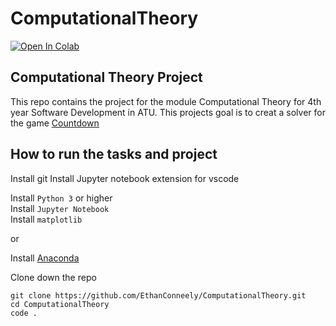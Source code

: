 # ComputationalTheory

<a target="_blank" href="https://colab.research.google.com/github/EthanConneely/ComputationalTheory/blob/main/countdown.ipynb">
  <img src="https://colab.research.google.com/assets/colab-badge.svg" alt="Open In Colab"/>
</a>


## Computational Theory Project

This repo contains the project for the module Computational Theory for 4th year Software Development in ATU.
This projects goal is to creat a solver for the game [Countdown](https://en.wikipedia.org/wiki/Countdown_(game_show)#Numbers_Round)

## How to run the tasks and project

Install git
Install Jupyter notebook extension for vscode

Install `Python 3` or higher  
Install `Jupyter Notebook`  
Install `matplotlib`

or

Install [Anaconda](https://www.anaconda.com/download/)

Clone down the repo

```shell
git clone https://github.com/EthanConneely/ComputationalTheory.git
cd ComputationalTheory
code .
```
